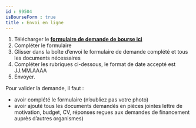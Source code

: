 ```yaml
---
id : 99504
isBourseForm : true
title : Envoi en ligne
---
```

1. Télécharger le [__formulaire de demande de bourse ici__](https://association-envol.info/wp-content/uploads/assets/forms/Formulaire-de-demande-de-bourse-en-ligne.pdf)
2. Compléter le formulaire
3. Glisser dans la boîte d’envoi le formulaire de demande complété et tous les documents nécessaires
4. Compléter les rubriques ci-dessous, le format de date accepté est JJ.MM.AAAA
5. Envoyer.

Pour valider la demande, il faut :

- avoir complété le formulaire (n’oubliez pas votre photo)
- avoir ajouté tous les documents demandés en pièces jointes lettre de motivation, budget, CV, réponses reçues aux demandes de financement auprès d’autres organismes)
